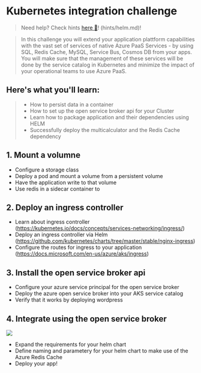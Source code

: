# Kubernetes integration challenge
> Need help? Check hints [here :blue_book:](hints/osba.md)! (hints/helm.md)!

> In this challenge you will extend your application plattform capabilities with the vast set of services of native Azure PaaS Services - by using SQL, Redis Cache, MySQL, Service Bus, Cosmos DB from your apps. You will make sure that the management of these services will be done by the service catalog in Kubernetes and minimize the impact of your operational teams to use Azure PaaS.

## Here's what you'll learn:
> - How to persist data in a container
> - How to set up the open service broker api for your Cluster
> - Learn how to package application and their dependencies using HELM
> - Successfully deploy the multicalculator and the Redis Cache dependency

## 1. Mount a volumne
- Configure a storage class
- Deploy a pod and mount a volume from a persistent volume
- Have the application write to that volume
- Use redis in a sidecar container to

## 2. Deploy an ingress controller
- Learn about ingress controller (https://kubernetes.io/docs/concepts/services-networking/ingress/)
- Deploy an ingress controller via Helm (https://github.com/kubernetes/charts/tree/master/stable/nginx-ingress)
- Configure the routes for ingress to your application (https://docs.microsoft.com/en-us/azure/aks/ingress)

## 3. Install the open service broker api
- Configure your azure service principal for the open service broker
- Deploy the azure open service broker into your AKS service catalog
- Verify that it works by deploying wordpress 

## 4. Integrate using the open service broker
![](/img/appmapredis.jpg)
- Expand the requirements for your helm chart
- Define naming and parametery for your helm chart to make use of the Azure Redis Cache
- Deploy your app!
